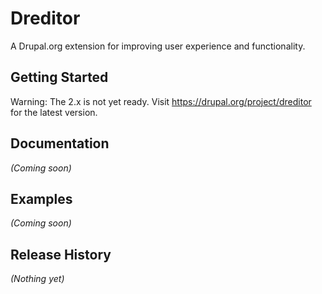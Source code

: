 # Dreditor

A Drupal.org extension for improving user experience and functionality.

## Getting Started
Warning: The 2.x is not yet ready. Visit https://drupal.org/project/dreditor for the latest version.

## Documentation
_(Coming soon)_

## Examples
_(Coming soon)_

## Release History
_(Nothing yet)_
